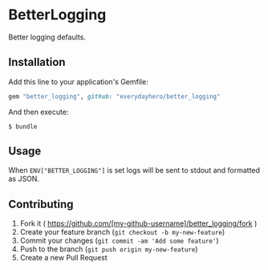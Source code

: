 # BetterLogging

Better logging defaults.

## Installation

Add this line to your application's Gemfile:

```ruby
gem "better_logging", github: "everydayhero/better_logging"
```

And then execute:

    $ bundle

## Usage

When `ENV["BETTER_LOGGING"]` is set logs will be sent to stdout and formatted as
JSON.

## Contributing

1. Fork it ( https://github.com/[my-github-username]/better_logging/fork )
2. Create your feature branch (`git checkout -b my-new-feature`)
3. Commit your changes (`git commit -am 'Add some feature'`)
4. Push to the branch (`git push origin my-new-feature`)
5. Create a new Pull Request
